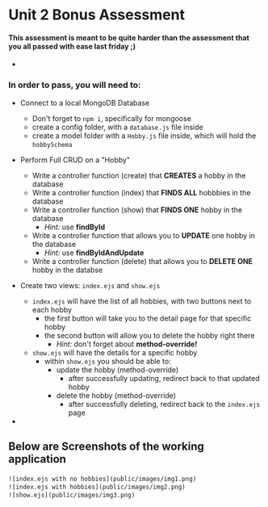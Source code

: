 # Unit 2 Bonus Assessment

#### This assessment is meant to be quite harder than the assessment that you all passed with ease last friday ;)

-

### In order to pass, you will need to:

- Connect to a local MongoDB Database
	-  Don't forget to `npm i`, specifically for mongoose
	-  create a config folder, with a `database.js` file inside
	-  create a model folder with a `Hobby.js` file inside, which will hold the `hobbySchema`
- Perform Full CRUD on a "Hobby"
	- Write a controller function (create) that **CREATES** a hobby in the database
	- Write a controller function (index) that **FINDS ALL** hobbbies in the database
	- Write a controller function (show) that **FINDS ONE** hobby in the database
		-  *Hint:* use **findById**
	- Write a controller function that allows you to **UPDATE** one hobby in the database 
		- *Hint:* use **findByIdAndUpdate**
	- Write a controller function (delete) that allows you to **DELETE ONE** hobby in the databse
- Create two views: `index.ejs` and `show.ejs`
	- `index.ejs` will have the list of all hobbies, with two buttons next to each hobby
		- the first button will take you to the detail page for that specific hobby
		- the second button will allow you to delete the hobby right there
			- *Hint:* don't forget about **method-override!**
	- `show.ejs` will have the details for a specific hobby
		- within `show.ejs` you should be able to:
			- update the hobby (method-override)
				- after successfully updating, redirect back to that updated hobby 
			- delete the hobby (method-override)
				- after successfully deleting, redirect back to the `index.ejs` page 

-

## Below are Screenshots of the working application


    ![index.ejs with no hobbies](public/images/img1.png)
    ![index.ejs with hobbies](public/images/img2.png)
    ![show.ejs](public/images/img3.png)